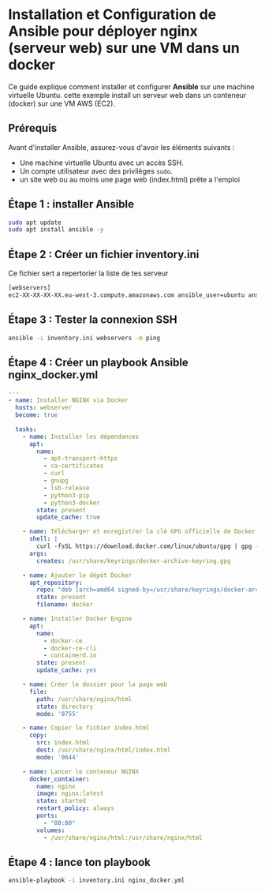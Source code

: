 # Installation et Configuration de Ansible pour déployer nginx (serveur web) sur une VM dans un docker

Ce guide explique comment installer et configurer **Ansible** sur une machine virtuelle Ubuntu. cette exemple install un serveur web dans un conteneur (docker) sur une VM AWS (EC2).

## Prérequis

Avant d'installer Ansible, assurez-vous d'avoir les éléments suivants :

- Une machine virtuelle Ubuntu avec un accès SSH.
- Un compte utilisateur avec des privilèges `sudo`.
- un site web ou au moins une page web (index.html) prête a l'emploi


## Étape 1 : installer Ansible

```bash
sudo apt update
sudo apt install ansible -y
```

## Étape 2 : Créer un fichier inventory.ini

Ce fichier sert a repertorier la liste de tes serveur

```bash
[webservers]
ec2-XX-XX-XX-XX.eu-west-3.compute.amazonaws.com ansible_user=ubuntu ansible_ssh_private_key_file=~/.ssh/votrecleSSH
```

## Étape 3 : Tester la connexion SSH

```bash
ansible -i inventory.ini webservers -m ping
```

## Étape 4 : Créer un playbook Ansible nginx_docker.yml

```yaml
---
- name: Installer NGINX via Docker
  hosts: webserver
  become: true

  tasks:
    - name: Installer les dépendances
      apt:
        name:
          - apt-transport-https
          - ca-certificates
          - curl
          - gnupg
          - lsb-release
          - python3-pip
          - python3-docker
        state: present
        update_cache: true

    - name: Télécharger et enregistrer la clé GPG officielle de Docker
      shell: |
        curl -fsSL https://download.docker.com/linux/ubuntu/gpg | gpg --dearmor -o /usr/share/keyrings/docker-archive-keyring.gpg
      args:
        creates: /usr/share/keyrings/docker-archive-keyring.gpg

    - name: Ajouter le dépôt Docker
      apt_repository:
        repo: "deb [arch=amd64 signed-by=/usr/share/keyrings/docker-archive-keyring.gpg] https://download.docker.com/linux/ubuntu $(lsb_release -cs) stable"
        state: present
        filename: docker

    - name: Installer Docker Engine
      apt:
        name:
          - docker-ce
          - docker-ce-cli
          - containerd.io
        state: present
        update_cache: yes

    - name: Créer le dossier pour la page web
      file:
        path: /usr/share/nginx/html
        state: directory
        mode: '0755'

    - name: Copier le fichier index.html
      copy:
        src: index.html
        dest: /usr/share/nginx/html/index.html
        mode: '0644'

    - name: Lancer le conteneur NGINX
      docker_container:
        name: nginx
        image: nginx:latest
        state: started
        restart_policy: always
        ports:
          - "80:80"
        volumes:
          - /usr/share/nginx/html:/usr/share/nginx/html

```

## Étape 4 : lance ton playbook

```bash
ansible-playbook -i inventory.ini nginx_docker.yml
```

